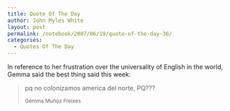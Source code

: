 ```yaml
---
title: Quote Of The Day
author: John Myles White
layout: post
permalink: /notebook/2007/06/19/quote-of-the-day-36/
categories:
  - Quotes Of The Day
---
```


In reference to her frustration over the universality of English in the world, Gemma said the best thing said this week:

<blockquote>
<p>pq no colonizamos america del norte, PQ???</p>

<small>Gemma Muñoz Freixes</small>
</blockquote>
